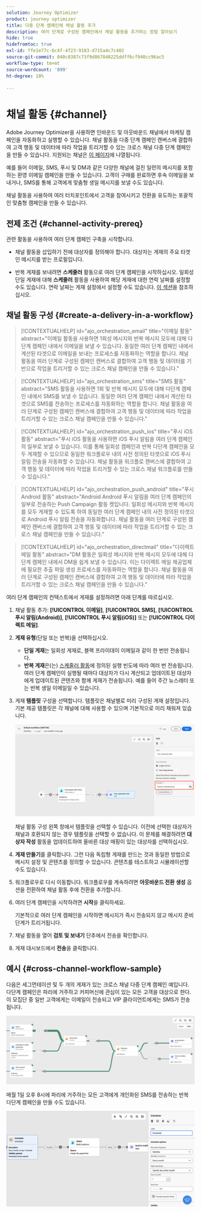 ```yaml
---
solution: Journey Optimizer
product: journey optimizer
title: 다중 단계 캠페인에 채널 활동 추가
description: 여러 단계로 구성된 캠페인에서 채널 활동을 추가하는 방법 알아보기
hide: true
hidefromtoc: true
exl-id: ffe1e77c-6c4f-4f23-9183-d715a4c7c402
source-git-commit: 040c8387c73f9d867840225ddff6cf940cc96ac5
workflow-type: tm+mt
source-wordcount: '899'
ht-degree: 18%

---
```


# 채널 활동 {#channel}

Adobe Journey Optimizer을 사용하면 인바운드 및 아웃바운드 채널에서 마케팅 캠페인을 자동화하고 실행할 수 있습니다. 채널 활동을 다중 단계 캠페인 캔버스에 결합하여 고객 행동 및 데이터에 따라 작업을 트리거할 수 있는 크로스 채널 다중 단계 캠페인을 만들 수 있습니다. 지원되는 채널은 [이 페이지](../../channels/gs-channels.md)에 나열됩니다.

예를 들어 이메일, SMS, 푸시 및 DM과 같은 다양한 채널에 걸친 일련의 메시지를 포함하는 환영 이메일 캠페인을 만들 수 있습니다. 고객이 구매를 완료하면 후속 이메일을 보내거나, SMS를 통해 고객에게 맞춤형 생일 메시지를 보낼 수도 있습니다.

채널 활동을 사용하여 여러 터치포인트에서 고객을 참여시키고 전환을 유도하는 포괄적인 맞춤형 캠페인을 만들 수 있습니다.

## 전제 조건 {#channel-activity-prereq}

관련 활동을 사용하여 여러 단계 캠페인 구축을 시작합니다.

* 채널 활동을 삽입하기 전에 대상자를 정의해야 합니다. 대상자는 게재의 주요 타겟인 메시지를 받는 프로필입니다.

* 반복 게재를 보내려면 **스케줄러** 활동으로 여러 단계 캠페인을 시작하십시오. 일회성 단일 게재에 대해 **스케줄러** 활동을 사용하여 해당 게재에 대한 연락 날짜를 설정할 수도 있습니다. 연락 날짜는 게재 설정에서 설정할 수도 있습니다. [이 섹션](scheduler.md)을 참조하십시오.

## 채널 활동 구성 {#create-a-delivery-in-a-workflow}

>[!CONTEXTUALHELP]
>id="ajo_orchestration_email"
>title="이메일 활동"
>abstract="이메일 활동을 사용하면 1회성 메시지와 반복 메시지 모두에 대해 다단계 캠페인 내에서 이메일을 보낼 수 있습니다. 동일한 여러 단계 캠페인 내에서 계산된 타겟으로 이메일을 보내는 프로세스를 자동화하는 역할을 합니다. 채널 활동을 여러 단계로 구성된 캠페인 캔버스로 결합하여 고객 행동 및 데이터를 기반으로 작업을 트리거할 수 있는 크로스 채널 캠페인을 만들 수 있습니다."

>[!CONTEXTUALHELP]
>id="ajo_orchestration_sms"
>title="SMS 활동"
>abstract="SMS 활동을 사용하면 1회 및 반복 메시지 모두에 대해 다단계 캠페인 내에서 SMS를 보낼 수 있습니다. 동일한 여러 단계 캠페인 내에서 계산된 타겟으로 SMS를 전송하는 프로세스를 자동화하는 역할을 합니다. 채널 활동을 여러 단계로 구성된 캠페인 캔버스에 결합하여 고객 행동 및 데이터에 따라 작업을 트리거할 수 있는 크로스 채널 캠페인을 만들 수 있습니다."

>[!CONTEXTUALHELP]
>id="ajo_orchestration_push_ios"
>title="푸시 iOS 활동"
>abstract="푸시 iOS 활동을 사용하면 iOS 푸시 알림을 여러 단계 캠페인의 일부로 보낼 수 있습니다. 이를 통해 일회성 캠페인과 반복 다단계 캠페인을 모두 게재할 수 있으므로 동일한 워크플로우 내의 사전 정의된 타겟으로 iOS 푸시 알림 전송을 자동화할 수 있습니다. 채널 활동을 워크플로 캔버스에 결합하여 고객 행동 및 데이터에 따라 작업을 트리거할 수 있는 크로스 채널 워크플로를 만들 수 있습니다."

>[!CONTEXTUALHELP]
>id="ajo_orchestration_push_android"
>title="푸시 Android 활동"
>abstract="Android Android 푸시 알림을 여러 단계 캠페인의 일부로 전송하는 Push Campaign 활동 켓입니다. 일회성 메시지와 반복 메시지를 모두 게재할 수 있도록 하여 동일한 여러 단계 캠페인 내의 사전 정의된 타겟으로 Android 푸시 알림 전송을 자동화합니다. 채널 활동을 여러 단계로 구성된 캠페인 캔버스에 결합하여 고객 행동 및 데이터에 따라 작업을 트리거할 수 있는 크로스 채널 캠페인을 만들 수 있습니다."

>[!CONTEXTUALHELP]
>id="ajo_orchestration_directmail"
>title="다이렉트 메일 활동"
>abstract="DM 활동은 일회성 메시지와 반복 메시지 모두에 대해 다단계 캠페인 내에서 DM을 쉽게 보낼 수 있습니다. 이는 다이렉트 메일 제공업체에 필요한 추출 파일 생성 프로세스를 자동화하는 역할을 합니다. 채널 활동을 여러 단계로 구성된 캠페인 캔버스에 결합하여 고객 행동 및 데이터에 따라 작업을 트리거할 수 있는 크로스 채널 캠페인을 만들 수 있습니다."

여러 단계 캠페인의 컨텍스트에서 게재를 설정하려면 아래 단계를 따르십시오.

1. 채널 활동 추가: **[!UICONTROL 이메일]**, **[!UICONTROL SMS]**, **[!UICONTROL 푸시 알림(Android)]**, **[!UICONTROL 푸시 알림(iOS)]** 또는 **[!UICONTROL 다이렉트 메일]**.

1. **게재 유형**(단일 또는 반복)을 선택하십시오.

   * **단일 게재**&#x200B;는 일회성 게재로, 블랙 프라이데이 이메일과 같이 한 번만 전송됩니다.
   * **반복 게재**&#x200B;은(는) [스케줄러 활동](scheduler.md)에 정의된 실행 빈도에 따라 여러 번 전송됩니다. 여러 단계 캠페인이 실행될 때마다 대상자가 다시 계산되고 업데이트된 대상자에게 업데이트된 콘텐츠와 함께 게재가 전송됩니다. 예를 들어 주간 뉴스레터 또는 반복 생일 이메일일 수 있습니다.

1. 게재 **템플릿** 구성을 선택합니다. 템플릿은 채널별로 미리 구성된 게재 설정입니다. 기본 제공 템플릿은 각 채널에 대해 사용할 수 있으며 기본적으로 미리 채워져 있습니다.

   ![](../assets/delivery-activity-in-wf.png)

   채널 활동 구성 왼쪽 창에서 템플릿을 선택할 수 있습니다. 이전에 선택한 대상자가 채널과 호환되지 않는 경우 템플릿을 선택할 수 없습니다. 이 문제를 해결하려면 **대상자 작성** 활동을 업데이트하여 올바른 대상 매핑이 있는 대상자를 선택하십시오.

1. **게재 만들기**&#x200B;를 클릭합니다. 그런 다음 독립형 게재를 만드는 것과 동일한 방법으로 메시지 설정 및 콘텐츠를 정의할 수 있습니다. 콘텐츠를 테스트하고 시뮬레이션할 수도 있습니다.

1. 워크플로우로 다시 이동합니다. 워크플로우를 계속하려면 **아웃바운드 전환 생성** 옵션을 전환하여 채널 활동 후에 전환을 추가합니다.

1. 여러 단계 캠페인을 시작하려면 **시작**&#x200B;을 클릭하세요.

   기본적으로 여러 단계 캠페인을 시작하면 메시지가 즉시 전송되지 않고 메시지 준비 단계가 트리거됩니다.

1. 채널 활동을 열어 **검토 및 보내기** 단추에서 전송을 확인합니다.

1. 게재 대시보드에서 **전송**&#x200B;을 클릭합니다.

## 예시 {#cross-channel-workflow-sample}

다음은 세그먼테이션 및 두 개의 게재가 있는 크로스 채널 다중 단계 캠페인 예입니다. 다단계 캠페인은 파리에 거주하고 커피머신에 관심이 있는 모든 고객을 대상으로 한다. 이 모집단 중 일반 고객에게는 이메일이 전송되고 VIP 클라이언트에게는 SMS가 전송됩니다.

![](../assets/workflow-channel-example.png)

<!--
description, which use case you can perform (common other activities that you can link before of after the activity)

how to add and configure the activity

example of a configured activity within a workflow
The Email delivery activity allows you to configure the sending an email in a workflow. 

-->

매월 1일 오후 8시에 파리에 거주하는 모든 고객에게 개인화된 SMS를 전송하는 반복 다단계 캠페인을 만들 수도 있습니다.

![](../assets/workflow-channel-example2.png)

<!-- Scheduled emails available?

This can be a single send email and sent just once, or it can be a recurring email.
* Single send emails are standard emails, sent once.
* Recurring emails allow you to send the same email multiple times to different targets over a defined period. You can aggregate the deliveries per period in order to get reports that correspond to your needs.

When linked to a scheduler, you can define recurring emails.
Email recipients are defined upstream of the activity in the same workflow, via an Audience targeting activity.

-->


<!--The message preparation is triggered according to the workflow execution parameters. From the message dashboard, you can select whether to request or not a manual confirmation to send the message (required by default). You can start the workflow manually or place a scheduler activity in the workflow to automate execution.-->
